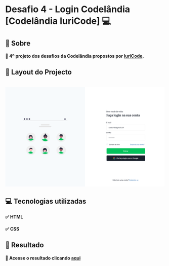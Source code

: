 # Desafio 4 - Login Codelândia  [Codelândia IuriCode]  💻



## 📌 Sobre

#### 🥇 4º projeto dos desafios da Codelândia propostos por  <a href="https://www.linkedin.com/in/iuricode/">IuriCode</a>.



## 🎯 Layout do Projecto

<br>

<img src="./assets/design/login.png">


## 💻 Tecnologias utilizadas

#### ✅ HTML 
#### ✅ CSS


## 🎉 Resultado

#### 🧐 Acesse o resultado clicando <a href="https://desafio-04-codelandia.vercel.app/" target="_blank">aqui</a>